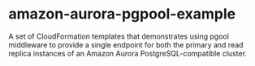 # amazon-aurora-pgpool-example
A set of CloudFormation templates that demonstrates using pgool middleware to provide a single endpoint for both the primary and read replica instances of an Amazon Aurora PostgreSQL-compatible cluster.
